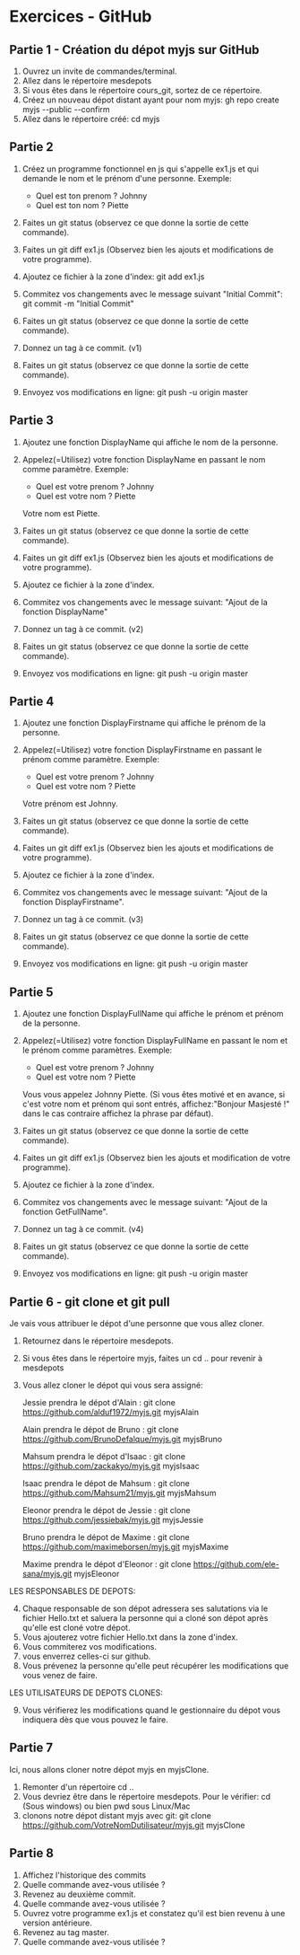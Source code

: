 # Exercices - GitHub

## Partie 1 - Création du dépot myjs sur GitHub

1. Ouvrez un invite de commandes/terminal.
2. Allez dans le répertoire mesdepots
3. Si vous êtes dans le répertoire cours_git, sortez de ce répertoire.
4. Créez un nouveau dépot distant ayant pour nom myjs: gh repo create myjs --public --confirm
5. Allez dans le répertoire créé: cd myjs

## Partie 2 

1. Créez un programme fonctionnel en js qui s'appelle ex1.js et qui demande le nom et le prénom d'une personne. Exemple:
    - Quel est ton prenom ? Johnny
    - Quel est ton nom ? Piette

2. Faites un git status (observez ce que donne la sortie de cette commande).
3. Faites un git diff ex1.js (Observez bien les ajouts et modifications de votre programme).
4. Ajoutez ce fichier à la zone d'index: git add ex1.js
5. Commitez vos changements avec le message suivant "Initial Commit": git commit -m "Initial Commit"
6. Faites un git status (observez ce que donne la sortie de cette commande).
7. Donnez un tag à ce commit. (v1)
8. Faites un git status (observez ce que donne la sortie de cette commande).
9. Envoyez vos modifications en ligne: git push -u origin master

## Partie 3

1. Ajoutez une fonction DisplayName qui affiche le nom de la personne.
2. Appelez(=Utilisez) votre fonction DisplayName en passant le nom comme paramètre.
    Exemple:
    - Quel est votre prenom ? Johnny
    - Quel est votre nom ? Piette
    
    Votre nom est Piette.
3. Faites un git status (observez ce que donne la sortie de cette commande).
4. Faites un git diff ex1.js (Observez bien les ajouts et modifications de votre programme).
5. Ajoutez ce fichier à la zone d'index.
6. Commitez vos changements avec le message suivant: "Ajout de la fonction DisplayName"
7. Donnez un tag à ce commit. (v2)
8. Faites un git status (observez ce que donne la sortie de cette commande).
9. Envoyez vos modifications en ligne: git push -u origin master

## Partie 4

1. Ajoutez une fonction DisplayFirstname qui affiche le prénom de la personne.
2. Appelez(=Utilisez) votre fonction DisplayFirstname en passant le prénom comme paramètre.
    Exemple:
    - Quel est votre prenom ? Johnny
    - Quel est votre nom ? Piette

    Votre prénom est Johnny.
3. Faites un git status (observez ce que donne la sortie de cette commande).
4. Faites un git diff ex1.js (Observez bien les ajouts et modifications de votre programme).
5. Ajoutez ce fichier à la zone d'index.
6. Commitez vos changements avec le message suivant: "Ajout de la fonction DisplayFirstname".
7. Donnez un tag à ce commit. (v3)
8. Faites un git status (observez ce que donne la sortie de cette commande).
9. Envoyez vos modifications en ligne: git push -u origin master

## Partie 5

1. Ajoutez une fonction DisplayFullName qui affiche le prénom et prénom de la personne.
2. Appelez(=Utilisez) votre fonction DisplayFullName en passant le nom et le prénom comme paramètres.
    Exemple:
    - Quel est votre prenom ? Johnny
    - Quel est votre nom ? Piette

    Vous vous appelez Johnny Piette. (Si vous êtes motivé et en avance, si c'est votre nom et prénom qui sont entrés, affichez:"Bonjour Masjesté !" dans le cas contraire affichez la phrase par défaut).
3. Faites un git status (observez ce que donne la sortie de cette commande).
4. Faites un git diff ex1.js (Observez bien les ajouts et modification de votre programme).
5. Ajoutez ce fichier à la zone d'index.
6. Commitez vos changements avec le message suivant: "Ajout de la fonction GetFullName".
7. Donnez un tag à ce commit. (v4)
8. Faites un git status (observez ce que donne la sortie de cette commande).
9. Envoyez vos modifications en ligne: git push -u origin master

## Partie 6 - git clone et git pull

Je vais vous attribuer le dépot d'une personne que vous allez cloner.

1. Retournez dans le répertoire mesdepots.
2. Si vous êtes dans le répertoire myjs, faites un cd .. pour revenir à mesdepots
3. Vous allez cloner le dépot qui vous sera assigné:

    Jessie prendra le dépot d'Alain     : git clone https://github.com/alduf1972/myjs.git myjsAlain

    Alain prendra le dépot de Bruno     : git clone https://github.com/BrunoDefalque/myjs.git myjsBruno

    Mahsum prendra le dépot d'Isaac     : git clone https://github.com/zackakyo/myjs.git myjsIsaac

    Isaac prendra le dépot de Mahsum    : git clone https://github.com/Mahsum21/myjs.git myjsMahsum

    Eleonor prendra le dépot de Jessie  : git clone https://github.com/jessiebak/myjs.git myjsJessie

    Bruno prendra le dépot de Maxime    : git clone https://github.com/maximeborsen/myjs.git myjsMaxime
    
    Maxime prendra le dépot d'Eleonor   : git clone https://github.com/ele-sana/myjs.git myjsEleonor

LES RESPONSABLES DE DEPOTS:

4. Chaque responsable de son dépot adressera ses salutations via le fichier Hello.txt et saluera la personne qui a cloné son dépot après qu'elle est cloné votre dépot.
5. Vous ajouterez votre fichier Hello.txt dans la zone d'index.
6. Vous commiterez vos modifications.
7. vous enverrez celles-ci sur github.
8. Vous prévenez la personne qu'elle peut récupérer les modifications que vous venez de faire.

LES UTILISATEURS DE DEPOTS CLONES:

9. Vous vérifierez les modifications quand le gestionnaire du dépot vous indiquera dès que vous pouvez le faire.

## Partie 7

Ici, nous allons cloner notre dépot myjs en myjsClone.

1. Remonter d'un répertoire cd ..
2. Vous devriez être dans le répertoire mesdepots. Pour le vérifier: cd (Sous windows) ou bien pwd sous Linux/Mac
3. clonons notre dépot distant myjs avec git: git clone https://github.com/VotreNomDutilisateur/myjs.git myjsClone


## Partie 8

1. Affichez l'historique des commits
2. Quelle commande avez-vous utilisée ?
3. Revenez au deuxième commit.
4. Quelle commande avez-vous utilisée ?
5. Ouvrez votre programme ex1.js et constatez qu'il est bien revenu à une version antérieure.
6. Revenez au tag master.
7. Quelle commande avez-vous utilisée ?

  